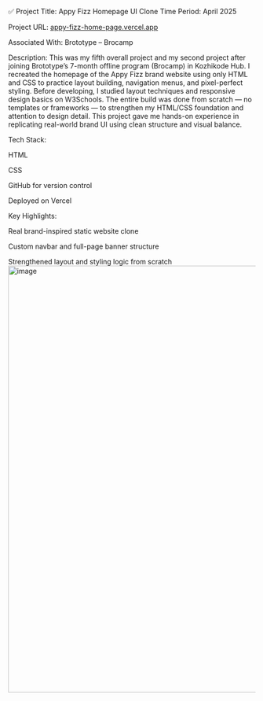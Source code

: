 ✅ Project Title: Appy Fizz Homepage UI Clone
Time Period: April 2025

Project URL: [appy-fizz-home-page.vercel.app](https://appy-fizz-home-page.vercel.app/)

Associated With: Brototype – Brocamp

Description:
This was my fifth overall project and my second project after joining Brototype’s 7-month offline program (Brocamp) in Kozhikode Hub. I recreated the homepage of the Appy Fizz brand website using only HTML and CSS to practice layout building, navigation menus, and pixel-perfect styling.
Before developing, I studied layout techniques and responsive design basics on W3Schools. The entire build was done from scratch — no templates or frameworks — to strengthen my HTML/CSS foundation and attention to design detail. This project gave me hands-on experience in replicating real-world brand UI using clean structure and visual balance.

Tech Stack:

HTML

CSS

GitHub for version control

Deployed on Vercel

Key Highlights:

Real brand-inspired static website clone

Custom navbar and full-page banner structure

Strengthened layout and styling logic from scratch
<img width="1889" height="868" alt="image" src="https://github.com/user-attachments/assets/bbb50d7b-97f2-4f15-9161-5b67e0bc4d33" />

